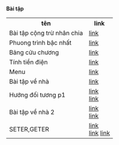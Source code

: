<b>Bài tập</b>
<table width="1000px">
 <tr>
 <th> tên </th>
 <th> link </th>
 </tr>
  <tr>
  <td>
   Bài tập cộng trừ nhân chia
   </td>
  <td>
   <a href="https://github.com/FASTTRACKSE/FTJD1803/blob/master/Tai/HelloJava/src/HelloJava.java"> link</a?
  </td>
 </tr>
    <tr>
  <td>
   Phuong trình bậc nhất
   </td>
  <td>
   <a href="https://github.com/FASTTRACKSE/FTJD1803/blob/master/Tai/HelloJava/src/ptbn.java"> link</a?
  </td>
 </tr>
 <tr>
  <td>
   Bảng cửu chương
   </td>
  <td>
   <a href="https://github.com/FASTTRACKSE/FTJD1803/blob/master/Tai/HelloJava/src/bangcuuchuong.java"> link</a?
  </td>
 </tr>
    <tr>
  <td>
   Tính tiền điện
   </td>
  <td>
   <a href="https://github.com/FASTTRACKSE/FTJD1803/blob/master/Tai/HelloJava/src/tinhtiendien.java"> link</a?
  </td>
 </tr>
     <tr>
  <td>
   Menu
   </td>
  <td>
   <a href="https://github.com/FASTTRACKSE/FTJD1803/blob/master/Tai/HelloJava/src/menu.java"> link</a?
  </td>
 </tr>
    <tr>
  <td>
   Bài tập về nhà
   </td>
  <td>
   <a href="https://github.com/FASTTRACKSE/FTJD1803/blob/master/Tai/HelloJava/src/mang.java"> link</a?
  </td>
 </tr>
       <tr>
  <td>
   Hướng đối tương p1
   </td>
  <td rowpan=2>
   <a href="https://github.com/FASTTRACKSE/FTJD1803/blob/master/Tai/QLSV/src/QLSV.java"> link</a><br>
   <a href="https://github.com/FASTTRACKSE/FTJD1803/blob/master/Tai/QLSV/src/SinhVien.java"> link</a>
  </td>
 </tr>
        <tr>
  <td>
   Bài tập về nhà 2
   </td>
  <td rowpan=2>
   <a href="https://github.com/FASTTRACKSE/FTJD1803/blob/master/Tai/Lad03/src/Lad03.java"> link</a><br>
   <a href="https://github.com/FASTTRACKSE/FTJD1803/blob/master/Tai/Lad03/src/sanpham.java"> link</a>
  </td>
 </tr>
   </tr>
        <tr>
  <td>
   SETER,GETER
   </td>
  <td rowpan=2>
   <a href="https://github.com/FASTTRACKSE/FTJD1803/blob/master/Tai/QLSV1/src/menu1.java"> link</a><br>
   <a href="https://github.com/FASTTRACKSE/FTJD1803/blob/master/Tai/QLSV1/src/SinhVien.java"> link</a>
   <a href="https://github.com/FASTTRACKSE/FTJD1803/blob/master/Tai/QLSV1/src/Main.java"> link</a>
  </td>
 </tr>

</table>
  
